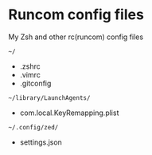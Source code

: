 # Runcom config files

My Zsh and other rc(runcom) config files

`~/`
- .zshrc
- .vimrc
- .gitconfig

`~/library/LaunchAgents/`
- com.local.KeyRemapping.plist

`~/.config/zed/`
- settings.json
